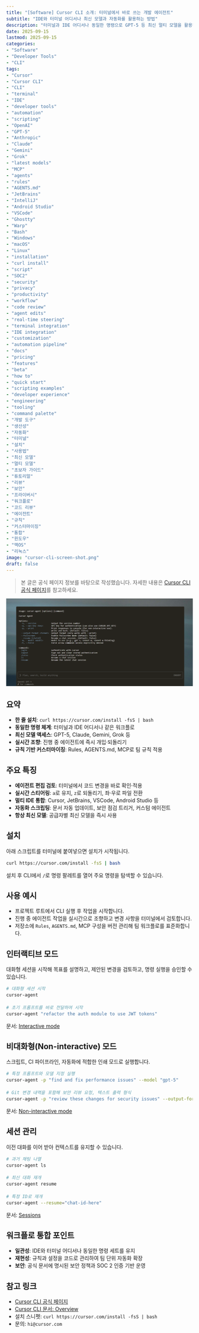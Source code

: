 ```yaml
---
title: "[Software] Cursor CLI 소개: 터미널에서 바로 쓰는 개발 에이전트"
subtitle: "IDE와 터미널 어디서나 최신 모델과 자동화를 활용하는 방법"
description: "터미널과 IDE 어디서나 동일한 명령으로 GPT-5 등 최신 멀티 모델을 활용하고, 에이전트 편집 검토·실시간 조향·규칙 기반 자동화를 지원하는 Cursor CLI의 설치 방법과 핵심 기능을 간결히 정리합니다."
date: 2025-09-15
lastmod: 2025-09-15
categories:
- "Software"
- "Developer Tools"
- "CLI"
tags:
- "Cursor"
- "Cursor CLI"
- "CLI"
- "terminal"
- "IDE"
- "developer tools"
- "automation"
- "scripting"
- "OpenAI"
- "GPT-5"
- "Anthropic"
- "Claude"
- "Gemini"
- "Grok"
- "latest models"
- "MCP"
- "agents"
- "rules"
- "AGENTS.md"
- "JetBrains"
- "IntelliJ"
- "Android Studio"
- "VSCode"
- "Ghostty"
- "Warp"
- "Bash"
- "Windows"
- "macOS"
- "Linux"
- "installation"
- "curl install"
- "script"
- "SOC2"
- "security"
- "privacy"
- "productivity"
- "workflow"
- "code review"
- "agent edits"
- "real-time steering"
- "terminal integration"
- "IDE integration"
- "customization"
- "automation pipeline"
- "docs"
- "pricing"
- "features"
- "beta"
- "how to"
- "quick start"
- "scripting examples"
- "developer experience"
- "engineering"
- "tooling"
- "command palette"
- "개발 도구"
- "생산성"
- "자동화"
- "터미널"
- "설치"
- "사용법"
- "최신 모델"
- "멀티 모델"
- "초보자 가이드"
- "튜토리얼"
- "리뷰"
- "보안"
- "프라이버시"
- "워크플로"
- "코드 리뷰"
- "에이전트"
- "규칙"
- "커스터마이징"
- "통합"
- "윈도우"
- "맥OS"
- "리눅스"
image: "cursor-cli-screen-shot.png"
draft: false
---
```


> 본 글은 공식 페이지 정보를 바탕으로 작성했습니다. 자세한 내용은 [Cursor CLI 공식 페이지](https://cursor.com/cli)를 참고하세요.

![Cursor CLI 스크린샷](cursor-cli-screen-shot.png)

## 요약
- **한 줄 설치**: `curl https://cursor.com/install -fsS | bash`
- **동일한 명령 체계**: 터미널과 IDE 어디서나 같은 워크플로
- **최신 모델 액세스**: GPT-5, Claude, Gemini, Grok 등
- **실시간 조향**: 진행 중 에이전트에 즉시 개입·되돌리기
- **규칙 기반 커스터마이징**: Rules, AGENTS.md, MCP로 팀 규칙 적용

## 주요 특징
- **에이전트 편집 검토**: 터미널에서 코드 변경을 바로 확인·적용
- **실시간 스티어링**: `a`로 유지, `z`로 되돌리기, 좌·우로 파일 전환
- **멀티 IDE 통합**: Cursor, JetBrains, VSCode, Android Studio 등
- **자동화 스크립팅**: 문서 자동 업데이트, 보안 점검 트리거, 커스텀 에이전트
- **항상 최신 모델**: 공급자별 최신 모델을 즉시 사용

## 설치
아래 스크립트를 터미널에 붙여넣으면 설치가 시작됩니다.

```bash
curl https://cursor.com/install -fsS | bash
```

설치 후 CLI에서 `/`로 명령 팔레트를 열어 주요 명령을 탐색할 수 있습니다.

## 사용 예시
- 프로젝트 루트에서 CLI 실행 후 작업을 시작합니다.
- 진행 중 에이전트 작업을 실시간으로 조향하고 변경 사항을 터미널에서 검토합니다.
- 저장소에 `Rules`, `AGENTS.md`, MCP 구성을 버전 관리해 팀 워크플로를 표준화합니다.

## 인터랙티브 모드
대화형 세션을 시작해 목표를 설명하고, 제안된 변경을 검토하고, 명령 실행을 승인할 수 있습니다.

```bash
# 대화형 세션 시작
cursor-agent

# 초기 프롬프트를 바로 전달하여 시작
cursor-agent "refactor the auth module to use JWT tokens"
```

문서: [Interactive mode](https://docs.cursor.com/en/cli/overview)

## 비대화형(Non-interactive) 모드
스크립트, CI 파이프라인, 자동화에 적합한 인쇄 모드로 실행합니다.

```bash
# 특정 프롬프트와 모델 지정 실행
cursor-agent -p "find and fix performance issues" --model "gpt-5"

# Git 변경 내역을 포함해 보안 리뷰 요청, 텍스트 출력 형식
cursor-agent -p "review these changes for security issues" --output-format text
```

문서: [Non-interactive mode](https://docs.cursor.com/en/cli/overview)

## 세션 관리
이전 대화를 이어 받아 컨텍스트를 유지할 수 있습니다.

```bash
# 과거 채팅 나열
cursor-agent ls

# 최신 대화 재개
cursor-agent resume

# 특정 ID로 재개
cursor-agent --resume="chat-id-here"
```

문서: [Sessions](https://docs.cursor.com/en/cli/overview)

## 워크플로 통합 포인트
- **일관성**: IDE와 터미널 어디서나 동일한 명령 세트를 유지
- **재현성**: 규칙과 설정을 코드로 관리하여 팀 단위 자동화 확장
- **보안**: 공식 문서에 명시된 보안 정책과 SOC 2 인증 기반 운영

## 참고 링크
- [Cursor CLI 공식 페이지](https://cursor.com/cli)
- [Cursor CLI 문서: Overview](https://docs.cursor.com/en/cli/overview)
- 설치 스니펫: `curl https://cursor.com/install -fsS | bash`
- 문의: `hi@cursor.com`



